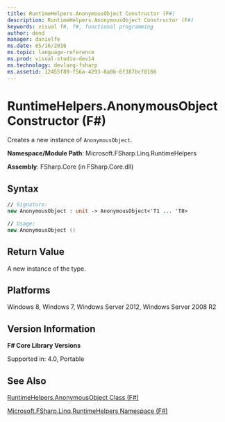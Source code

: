 ```yaml
---
title: RuntimeHelpers.AnonymousObject Constructor (F#)
description: RuntimeHelpers.AnonymousObject Constructor (F#)
keywords: visual f#, f#, functional programming
author: dend
manager: danielfe
ms.date: 05/16/2016
ms.topic: language-reference
ms.prod: visual-studio-dev14
ms.technology: devlang-fsharp
ms.assetid: 12455f89-f56a-4293-8a0b-6f387bcf0166
---
```


# RuntimeHelpers.AnonymousObject Constructor (F#)

Creates a new instance of `AnonymousObject`.

**Namespace/Module Path**: Microsoft.FSharp.Linq.RuntimeHelpers

**Assembly**: FSharp.Core (in FSharp.Core.dll)


## Syntax

```fsharp
// Signature:
new AnonymousObject : unit -> AnonymousObject<'T1 ... 'T8>

// Usage:
new AnonymousObject ()
```

## Return Value
A new instance of the type.


## Platforms
Windows 8, Windows 7, Windows Server 2012, Windows Server 2008 R2


## Version Information
**F# Core Library Versions**

Supported in: 4.0, Portable


## See Also
[RuntimeHelpers.AnonymousObject Class &#40;F&#35;&#41;](RuntimeHelpers.AnonymousObject-Class-%5BFSharp%5D.md)

[Microsoft.FSharp.Linq.RuntimeHelpers Namespace &#40;F&#35;&#41;](Microsoft.FSharp.Linq.RuntimeHelpers-Namespace-%5BFSharp%5D.md)
